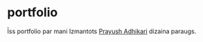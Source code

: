 # portfolio
Īss portfolio par mani
Izmantots <a href="https://github.com/adhikareeprayush">Prayush Adhikari</a> dizaina paraugs.
